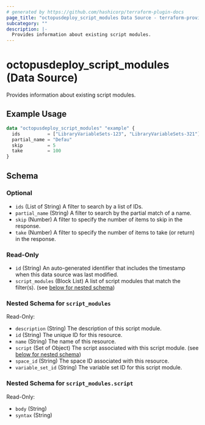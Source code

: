 ```yaml
---
# generated by https://github.com/hashicorp/terraform-plugin-docs
page_title: "octopusdeploy_script_modules Data Source - terraform-provider-octopusdeploy"
subcategory: ""
description: |-
  Provides information about existing script modules.
---
```


# octopusdeploy_script_modules (Data Source)

Provides information about existing script modules.

## Example Usage

```terraform
data "octopusdeploy_script_modules" "example" {
  ids          = ["LibraryVariableSets-123", "LibraryVariableSets-321"]
  partial_name = "Defau"
  skip         = 5
  take         = 100
}
```

<!-- schema generated by tfplugindocs -->
## Schema

### Optional

- `ids` (List of String) A filter to search by a list of IDs.
- `partial_name` (String) A filter to search by the partial match of a name.
- `skip` (Number) A filter to specify the number of items to skip in the response.
- `take` (Number) A filter to specify the number of items to take (or return) in the response.

### Read-Only

- `id` (String) An auto-generated identifier that includes the timestamp when this data source was last modified.
- `script_modules` (Block List) A list of script modules that match the filter(s). (see [below for nested schema](#nestedblock--script_modules))

<a id="nestedblock--script_modules"></a>
### Nested Schema for `script_modules`

Read-Only:

- `description` (String) The description of this script module.
- `id` (String) The unique ID for this resource.
- `name` (String) The name of this resource.
- `script` (Set of Object) The script associated with this script module. (see [below for nested schema](#nestedatt--script_modules--script))
- `space_id` (String) The space ID associated with this resource.
- `variable_set_id` (String) The variable set ID for this script module.

<a id="nestedatt--script_modules--script"></a>
### Nested Schema for `script_modules.script`

Read-Only:

- `body` (String)
- `syntax` (String)


